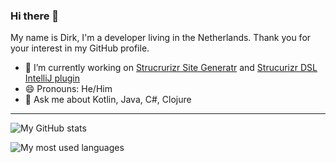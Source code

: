 ### Hi there 👋

My name is Dirk, I'm a developer living in the Netherlands. Thank you for your interest in my GitHub profile.

- 🔭 I’m currently working on [Strucrurizr Site Generatr](https://github.com/avisi-cloud/structurizr-site-generatr) and [Strucurizr DSL IntelliJ plugin](https://github.com/dirkgroot/structurizr-dsl-intellij-plugin)
- 😄 Pronouns: He/Him
- 💬 Ask me about Kotlin, Java, C#, Clojure

---

![My GitHub stats](https://github-readme-stats.vercel.app/api?username=dirkgroot&show_icons=true&count_private=true&include_all_commits=true&theme=github_dark&hide_border=true&custom_title=General%20Stats)

![My most used languages](https://github-readme-stats.vercel.app/api/top-langs?username=dirkgroot&layout=compact&theme=github_dark&hide_border=true&langs_count=6)

<!--
**dirkgroot/dirkgroot** is a ✨ _special_ ✨ repository because its `README.md` (this file) appears on your GitHub profile.

Here are some ideas to get you started:

- 👯 I’m looking to collaborate on ...
- 🤔 I’m looking for help with ...
- 💬 Ask me about ...
- 📫 How to reach me: ...
- 😄 Pronouns: ...
- ⚡ Fun fact: ...
-->
